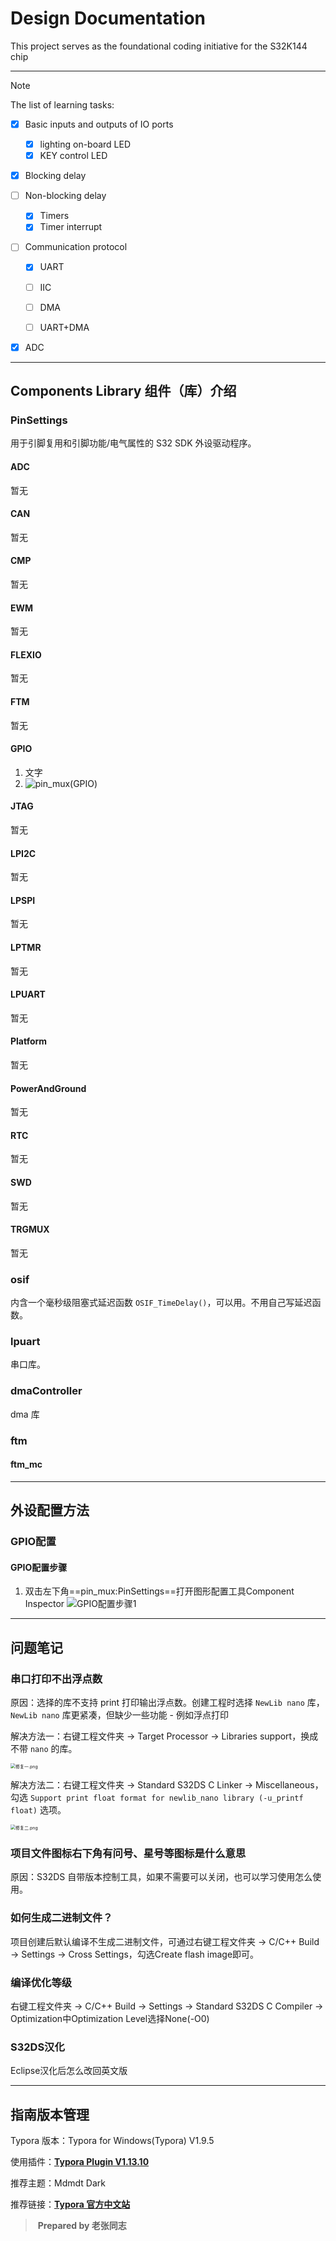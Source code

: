 # Design Documentation

This project serves as the foundational coding initiative for the S32K144 chip

------

> [!NOTE]
>
> The list of learning tasks:
>
> - [x] Basic inputs and outputs of IO ports
>   - [x] lighting on-board LED
>   - [x] KEY control LED
>
> - [x] Blocking delay
>
> - [ ] Non-blocking delay
>   - [x] Timers
>   - [x] Timer interrupt
>
> - [ ] Communication protocol
>   - [x] UART
>   - [ ] IIC
>
>   - [ ] DMA
>   - [ ] UART+DMA
>
> - [x] ADC

------

## Components Library 组件（库）介绍

### PinSettings

用于引脚复用和引脚功能/电气属性的 S32 SDK 外设驱动程序。

#### ADC

暂无

#### CAN

暂无

#### CMP

暂无

#### EWM

暂无

#### FLEXIO

暂无

#### FTM

暂无

#### GPIO

1. 文字
1. ![pin_mux(GPIO)](C:\Users\zy\AppData\Roaming\Typora\typora-user-images\image-20250423233633606.png)

#### JTAG

暂无

#### LPI2C

暂无

#### LPSPI

暂无

#### LPTMR

暂无

#### LPUART

暂无

#### Platform

暂无

#### PowerAndGround

暂无

#### RTC

暂无

#### SWD

暂无

#### TRGMUX

暂无

### osif

内含一个毫秒级阻塞式延迟函数 `OSIF_TimeDelay()`，可以用。不用自己写延迟函数。



### lpuart

串口库。



### dmaController

dma 库



### ftm



#### ftm_mc



------

## 外设配置方法

### GPIO配置

#### GPIO配置步骤

1. 双击左下角==pin_mux:PinSettings==打开图形配置工具Component Inspector
     ![GPIO配置步骤1](C:\Users\zy\AppData\Roaming\Typora\typora-user-images\image-20250424003942465.png)

------

## 问题笔记

### 串口打印不出浮点数

原因：选择的库不支持 print 打印输出浮点数。创建工程时选择 `NewLib nano` 库，`NewLib nano` 库更紧凑，但缺少一些功能 - 例如浮点打印

解决方法一：右键工程文件夹 → Target Processor → Libraries support，换成不带 `nano` 的库。

<img src="https://github.com/1Q08/S32K144_Project/blob/main/img_readme/%E8%A7%A3%E5%86%B3%E6%96%B9%E6%B3%95%E4%B8%80.png?raw=true" alt="修复一.png" style="zoom:50%;" />

解决方法二：右键工程文件夹 → Standard S32DS C Linker → Miscellaneous，勾选 `Support print float format for newlib_nano library (-u_printf float)` 选项。

<img src="https://github.com/1Q08/S32K144_Project/blob/main/img_readme/%E8%A7%A3%E5%86%B3%E6%96%B9%E6%B3%95%E4%BA%8C.png?raw=true" alt="修复二.png" style="zoom:50%;" />

### 项目文件图标右下角有问号、星号等图标是什么意思

原因：S32DS 自带版本控制工具，如果不需要可以关闭，也可以学习使用怎么使用。

### 如何生成二进制文件？

项目创建后默认编译不生成二进制文件，可通过右键工程文件夹 → C/C++ Build → Settings → Cross Settings，勾选Create flash image即可。

### 编译优化等级

右键工程文件夹 → C/C++ Build → Settings → Standard S32DS C Compiler → Optimization中Optimization Level选择None(-O0)

### S32DS汉化

Eclipse汉化后怎么改回英文版

------

## 指南版本管理

Typora 版本：Typora for Windows(Typora) V1.9.5

使用插件：[**Typora Plugin V1.13.10**](https://github.com/obgnail/typora_plugin)

推荐主题：Mdmdt Dark

推荐链接：[**Typora 官方中文站**](https://typoraio.cn/)

> ​                                                                                                **Prepared by 老张同志**
